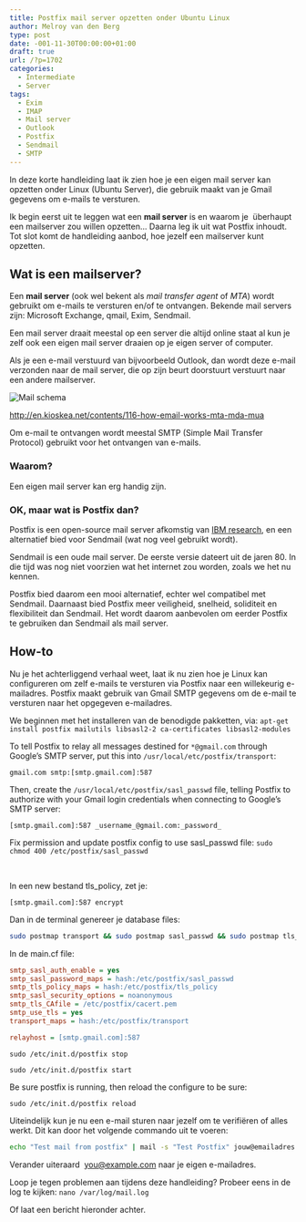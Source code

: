 ```yaml
---
title: Postfix mail server opzetten onder Ubuntu Linux
author: Melroy van den Berg
type: post
date: -001-11-30T00:00:00+01:00
draft: true
url: /?p=1702
categories:
  - Intermediate
  - Server
tags:
  - Exim
  - IMAP
  - Mail server
  - Outlook
  - Postfix
  - Sendmail
  - SMTP
---
```


In deze korte handleiding laat ik zien hoe je een eigen mail server kan opzetten onder Linux (Ubuntu Server), die gebruik maakt van je Gmail gegevens om e-mails te versturen.

Ik begin eerst uit te leggen wat een **mail server** is en waarom je  überhaupt een mailserver zou willen opzetten... Daarna leg ik uit wat Postfix inhoudt. Tot slot komt de handleiding aanbod, hoe jezelf een mailserver kunt opzetten.

## Wat is een mailserver?

Een **mail server** (ook wel bekent als _mail transfer agent_ of _MTA_) wordt gebruikt om e-mails te versturen en/of te ontvangen. Bekende mail servers zijn: Microsoft Exchange, qmail, Exim, Sendmail.

Een mail server draait meestal op een server die altijd online staat al kun je zelf ook een eigen mail server draaien op je eigen server of computer.

Als je een e-mail verstuurd van bijvoorbeeld Outlook, dan wordt deze e-mail verzonden naar de mail server, die op zijn beurt doorstuurt verstuurt naar een andere mailserver.

![Mail schema](/images/2014/06/mail_schema.png)

http://en.kioskea.net/contents/116-how-email-works-mta-mda-mua

Om e-mail te ontvangen wordt meestal SMTP (Simple Mail Transfer Protocol) gebruikt voor het ontvangen van e-mails.

### Waarom?

Een eigen mail server kan erg handig zijn.

### OK, maar wat is Postfix dan?

Postfix is een open-source mail server afkomstig van [IBM research](http://www.research.ibm.com/), en een alternatief bied voor Sendmail (wat nog veel gebruikt wordt).

Sendmail is een oude mail server. De eerste versie dateert uit de jaren 80. In die tijd was nog niet voorzien wat het internet zou worden, zoals we het nu kennen.

Postfix bied daarom een mooi alternatief, echter wel compatibel met Sendmail. Daarnaast bied Postfix meer veiligheid, snelheid, soliditeit en flexibiliteit dan Sendmail. Het wordt daarom aanbevolen om eerder Postfix te gebruiken dan Sendmail als mail server.

## How-to

Nu je het achterliggend verhaal weet, laat ik nu zien hoe je Linux kan configureren om zelf e-mails te versturen via Postfix naar een willekeurig e-mailadres. Postfix maakt gebruik van Gmail SMTP gegevens om de e-mail te versturen naar het opgegeven e-mailadres.

We beginnen met het installeren van de benodigde pakketten, via: `apt-get install postfix mailutils libsasl2-2 ca-certificates libsasl2-modules`

To tell Postfix to relay all messages destined for `*@gmail.com` through Google’s SMTP server, put this into `/usr/local/etc/postfix/transport`:

```
gmail.com smtp:[smtp.gmail.com]:587
```

Then, create the `/usr/local/etc/postfix/sasl_passwd` file, telling Postfix to authorize with your Gmail login credentials when connecting to Google’s SMTP server:

```
[smtp.gmail.com]:587 _username_@gmail.com:_password_
```

Fix permission and update postfix config to use sasl_passwd file: `sudo chmod 400 /etc/postfix/sasl_passwd`

&nbsp;

In een new bestand tls_policy, zet je:

```
[smtp.gmail.com]:587 encrypt
```

Dan in de terminal genereer je database files:

```sh
sudo postmap transport && sudo postmap sasl_passwd && sudo postmap tls_policy
```

In de main.cf file:

```ini
smtp_sasl_auth_enable = yes
smtp_sasl_password_maps = hash:/etc/postfix/sasl_passwd
smtp_tls_policy_maps = hash:/etc/postfix/tls_policy
smtp_sasl_security_options = noanonymous
smtp_tls_CAfile = /etc/postfix/cacert.pem
smtp_use_tls = yes
transport_maps = hash:/etc/postfix/transport

relayhost = [smtp.gmail.com]:587
```

`sudo /etc/init.d/postfix stop`

`sudo /etc/init.d/postfix start`

Be sure postfix is running, then reload the configure to be sure:

`sudo /etc/init.d/postfix reload`

Uiteindelijk kun je nu een e-mail sturen naar jezelf om te verifiëren of alles werkt. Dit kan door het volgende commando uit te voeren:

```sh
echo "Test mail from postfix" | mail -s "Test Postfix" jouw@emailadres.com
```

Verander uiteraard  you@example.com naar je eigen e-mailadres.

Loop je tegen problemen aan tijdens deze handleiding? Probeer eens in de log te kijken: `nano /var/log/mail.log`

Of laat een bericht hieronder achter.

